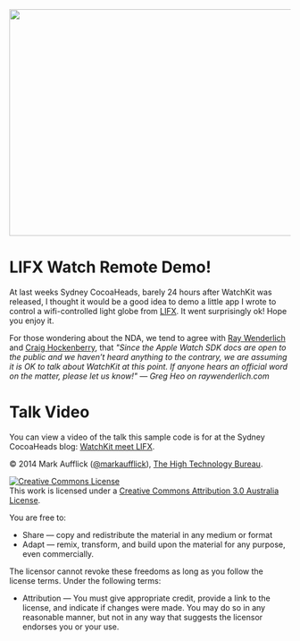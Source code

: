 <img src="https://sydneycocoaheads.files.wordpress.com/2014/11/watchkit-meet-lifx.png" width="720" height="405" />

LIFX Watch Remote Demo!
=========================

At last weeks Sydney CocoaHeads, barely 24 hours after WatchKit was released, I thought it would be a good idea to demo a little app I wrote to control a wifi-controlled light globe from [LIFX](http://lifx.co). It went surprisingly ok! Hope you enjoy it.

For those wondering about the NDA, we tend to agree with [Ray Wenderlich](http://www.raywenderlich.com/89562/watchkit-tutorial-with-swift-getting-started) and [Craig Hockenberry](http://furbo.org/2014/11/20/a-day-with-apple-watch/), that _"Since the Apple Watch SDK docs are open to the public and we haven’t heard anything to the contrary, we are assuming it is OK to talk about WatchKit at this point. If anyone hears an official word on the matter, please let us know!" — Greg Heo on raywenderlich.com_

Talk Video
=========

You can view a video of the talk this sample code is for at the Sydney CocoaHeads blog: [WatchKit meet LIFX](http://sydneycocoaheads.com/2014/11/25/watchkit-meet-lifx/).
 
&copy; 2014 Mark Aufflick ([@markaufflick](http://twitter.com/markaufflick)), [The High Technology Bureau](http://htb.io).

<a rel="license" href="http://creativecommons.org/licenses/by/3.0/au/"><img alt="Creative Commons License" style="border-width:0" src="https://i.creativecommons.org/l/by/3.0/au/88x31.png" /></a><br />This work is licensed under a <a rel="license" href="http://creativecommons.org/licenses/by/3.0/au/">Creative Commons Attribution 3.0 Australia License</a>.

You are free to:

* Share — copy and redistribute the material in any medium or format
* Adapt — remix, transform, and build upon the material
for any purpose, even commercially.

The licensor cannot revoke these freedoms as long as you follow the license terms.
Under the following terms:

* Attribution — You must give appropriate credit, provide a link to the license, and indicate if changes were made. You may do so in any reasonable manner, but not in any way that suggests the licensor endorses you or your use.
